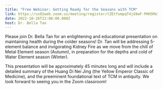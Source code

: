 ```yaml
---
title: "Free Webinar: Getting Ready for the Seasons with TCM"
link: https://us02web.zoom.us/meeting/register/tZEtfumpqT4jG9wF-PHH5Mo7ozxIFPXS6gPo
date: 2022-10-26T22:00:00.000Z
host: Dr. Bella Tan
---
```

Please join Dr. Bella Tan for an enlightening and educational presentation on maintaining health during the colder seasons! Dr. Tan will be addressing 5-element balance and invigorating Kidney Fire as we move from the chill of Metal Element season (Autumn), in preparation for the depths and cold of Water Element season (Winter).

This presentation will be approximately 45 minutes long and will include a detailed summary of the Huang Di Nei Jing (the Yellow Emperor Classic of Medicine), and the preeminent foundational text of TCM in antiquity. We look forward to seeing you in the Zoom classroom!